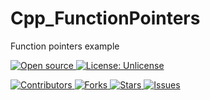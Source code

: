 # Cpp_FunctionPointers
 Function pointers example


[
    ![Open source](
        https://img.shields.io/badge/Open%20Source-Yes-green?style=plastic
    )
    ](
        https://github.com/dannyvanlierop/Cpp_FunctionPointers
    )
[
    ![License: Unlicense](
        https://img.shields.io/badge/license-Unlicense-blue.svg?style=plastic)
    ](
        http://unlicense.org/
    )

[
    ![Contributors](
        https://img.shields.io/github/contributors/dannyvanlierop/Cpp_FunctionPointers?style=plastic)
    ](
        https://github.com/dannyvanlierop/Cpp_FunctionPointers/graphs/contributors
    )
[
    ![Forks](
        https://img.shields.io/github/forks/dannyvanlierop/Cpp_FunctionPointers?style=plastic)
    ](
        https://github.com/dannyvanlierop/Cpp_FunctionPointers/network/members
)
[
    ![Stars](
        https://img.shields.io/github/stars/dannyvanlierop/Cpp_FunctionPointers?style=plastic)
  ](
        https://github.com/dannyvanlierop/Cpp_FunctionPointers/stargazers
)
[
    ![Issues](
        https://img.shields.io/github/issues/dannyvanlierop/Cpp_FunctionPointers?style=plastic)
  ](
        https://github.com/dannyvanlierop/Cpp_FunctionPointers/issues
)